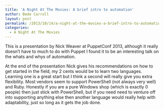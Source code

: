 ```yaml
---
title: 'A Night At The Movies: A brief intro to automation'
author: Bede Carroll
layout: post
permalink: /2013/10/14/a-night-at-the-movies-a-brief-intro-to-automation/
categories:
  - A Night At The Movies
---
```

<span class='embed-youtube' style='text-align:center; display: block;'></span>

This is a presentation by Nick Weaver at PuppetConf 2013, although it really doesn&#8217;t have to much to do with Puppet I found it to be an interesting talk on the whats and whys of automation.

At the end of the presentation Nick gives his recommendations on how to get started in the field, my 2 cents would be to learn two languages. Learning one is a great start but I think a second will really give you extra flexibility. Most vendors seem to support PowerShell (not always very well) and Ruby. Honestly if you are a pure Windows shop (which is exactly 0 people) then just stick with PowerShell, but if you need need to venture off into supporting anything else then another language would really help with adaptability, just so long as it gets the job done.

&nbsp;